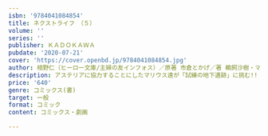 ```yaml
---
isbn: '9784041084854'
title: ネクストライフ　（５）
volume: ''
series: ''
publisher: ＫＡＤＯＫＡＷＡ
pubdate: '2020-07-21'
cover: 'https://cover.openbd.jp/9784041084854.jpg'
author: 相野仁（ヒーロー文庫/主婦の友インフォス）／原著 市倉とかげ／著 鵜飼沙樹・マニャ子／企画
description: アステリアに協力することにしたマリウス達が「試練の地下遺跡」に挑む!!
price: '640'
genre: コミックス(書)
target: 一般
format: コミック
content: コミックス・劇画

---
```

